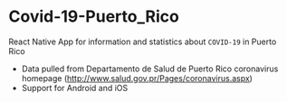 # Covid-19-Puerto_Rico
React Native App for information and statistics about `COVID-19` in Puerto Rico
- Data pulled from Departamento de Salud de Puerto Rico coronavirus homepage (http://www.salud.gov.pr/Pages/coronavirus.aspx)
- Support for Android and iOS

